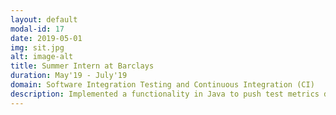 ```yaml
---
layout: default
modal-id: 17
date: 2019-05-01
img: sit.jpg
alt: image-alt
title: Summer Intern at Barclays
duration: May'19 - July'19
domain: Software Integration Testing and Continuous Integration (CI)
description: Implemented a functionality in Java to push test metrics data to a web application by parsing HTML post the regression pack run and configured a Jenkins job to automate the same. Developed a solution for excel file version control while resolving merge conflicts. Fixed a limitation in the regression suite not running via Browserstack due to a local file dependency on the Jenkins slave node.
---
```

